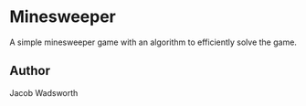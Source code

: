 # Minesweeper
A simple minesweeper game with an algorithm to efficiently solve the game.

## Author
Jacob Wadsworth
